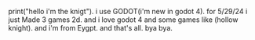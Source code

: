 print("hello i'm the knigt").
i use GODOT(i'm new in godot 4).
for 5/29/24 i just Made 3 games 2d.
and i love godot 4
and some games like (hollow knight).
and i'm from Eygpt.
and that's all.
bya bya.

